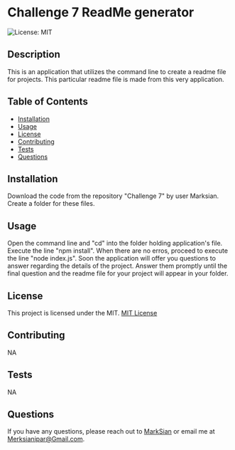 # Challenge 7 ReadMe generator
  
![License: MIT](https://img.shields.io/badge/License-MIT-yellow.svg)

## Description
This is an application that utilizes the command line to create a readme file for projects. This particular readme file is made from this very application. 

## Table of Contents
- [Installation](#installation)
- [Usage](#usage)
- [License](#license)
- [Contributing](#contributing)
- [Tests](#tests)
- [Questions](#questions)

## Installation
Download the code from the repository "Challenge 7" by user Marksian. Create a folder for these files.

## Usage
Open the command line and "cd" into the folder holding application's file. Execute the line "npm install". When there are no erros, proceed to execute the line "node index.js". Soon the application will offer you questions to answer regarding the details of the project. Answer them promptly until the final question and the readme file for your project will appear in your folder.

## License
This project is licensed under the MIT.
[MIT License](https://opensource.org/licenses/MIT)

## Contributing
NA

## Tests
NA

## Questions
If you have any questions, please reach out to [MarkSian](https://github.com/MarkSian) or email me at Merksianipar@Gmail.com.
